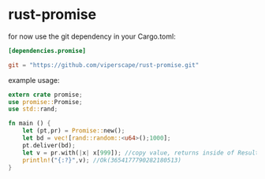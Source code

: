 rust-promise
============

for now use the git dependency in your Cargo.toml:
``` toml
[dependencies.promise]

git = "https://github.com/viperscape/rust-promise.git"
```

example usage:
``` rust
extern crate promise;
use promise::Promise;
use std::rand;

fn main () {
    let (pt,pr) = Promise::new();
    let bd = vec![rand::random::<u64>();1000];
    pt.deliver(bd);
    let v = pr.with(|x| x[999]); //copy value, returns inside of Result
    println!("{:?}",v); //Ok(3654177790282180513)
}
```
